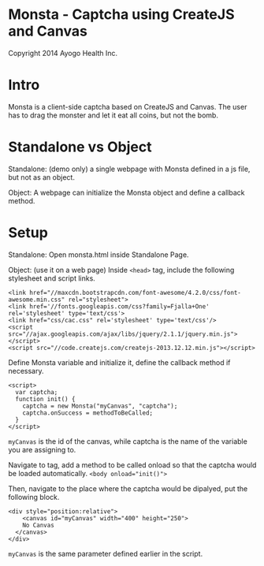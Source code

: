 Monsta - Captcha using CreateJS and Canvas
======
Copyright 2014 Ayogo Health Inc.

Intro
======
Monsta is a client-side captcha based on CreateJS and Canvas. The user has to drag the monster and let it eat all coins, but not the bomb.

Standalone vs Object
======
Standalone: (demo only) a single webpage with Monsta defined in a js file, but not as an object.

Object: A webpage can initialize the Monsta object and define a callback method.

Setup
======
Standalone:
Open monsta.html inside Standalone Page.

Object: (use it on a web page)
Inside ```<head>``` tag, include the following stylesheet and script links.
```
<link href="//maxcdn.bootstrapcdn.com/font-awesome/4.2.0/css/font-awesome.min.css" rel="stylesheet">
<link href='//fonts.googleapis.com/css?family=Fjalla+One' rel='stylesheet' type='text/css'>
<link href="css/cac.css" rel='stylesheet' type='text/css'/>
<script src="//ajax.googleapis.com/ajax/libs/jquery/2.1.1/jquery.min.js"></script>
<script src="//code.createjs.com/createjs-2013.12.12.min.js"></script>
```

Define Monsta variable and initialize it, define the callback method if necessary.
```
<script>
  var captcha;
  function init() {
    captcha = new Monsta("myCanvas", "captcha");
    captcha.onSuccess = methodToBeCalled;
  }
</script>
```
```myCanvas``` is the id of the canvas, while captcha is the name of the variable you are assigning to.

Navigate to <body> tag, add a method to be called onload so that the captcha would be loaded automatically.
```<body onload="init()">```

Then, navigate to the place where the captcha would be dipalyed, put the following block.
```
<div style="position:relative">
	<canvas id="myCanvas" width="400" height="250">
    No Canvas
  </canvas>
</div>
```
```myCanvas``` is the same parameter defined earlier in the script.
